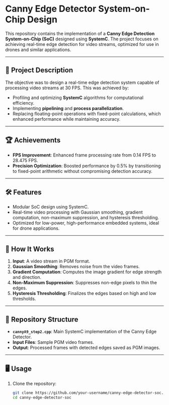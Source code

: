 # Canny Edge Detector System-on-Chip Design  

This repository contains the implementation of a **Canny Edge Detection System-on-Chip (SoC)** designed using **SystemC**. The project focuses on achieving real-time edge detection for video streams, optimized for use in drones and similar applications.

---

## 📜 Project Description  

The objective was to design a real-time edge detection system capable of processing video streams at 30 FPS. This was achieved by:  
- Profiling and optimizing **SystemC** algorithms for computational efficiency.  
- Implementing **pipelining** and **process parallelization**.  
- Replacing floating-point operations with fixed-point calculations, which enhanced performance while maintaining accuracy.  

---

## 🏆 Achievements  

- **FPS Improvement**: Enhanced frame processing rate from 0.14 FPS to 28.475 FPS.  
- **Precision Optimization**: Boosted performance by 0.5% by transitioning to fixed-point arithmetic without compromising detection accuracy.  

---

## 🛠 Features  

- Modular SoC design using SystemC.  
- Real-time video processing with Gaussian smoothing, gradient computation, non-maximum suppression, and hysteresis thresholding.  
- Optimized for low-power, high-performance embedded systems, ideal for drone applications.  

---

## 🚀 How It Works  

1. **Input**: A video stream in PGM format.  
2. **Gaussian Smoothing**: Removes noise from the video frames.  
3. **Gradient Computation**: Computes the image gradient for edge strength and direction.  
4. **Non-Maximum Suppression**: Suppresses non-edge pixels to thin the edges.  
5. **Hysteresis Thresholding**: Finalizes the edges based on high and low thresholds.  

---

## 📂 Repository Structure  

- **`cannyA9_step2.cpp`**: Main SystemC implementation of the Canny Edge Detector.  
- **Input Files**: Sample PGM video frames.  
- **Output**: Processed frames with detected edges saved as PGM images.  

---

## 🖥 Usage  

1. Clone the repository:  
   ```bash
   git clone https://github.com/your-username/canny-edge-detector-soc.git
   cd canny-edge-detector-soc
